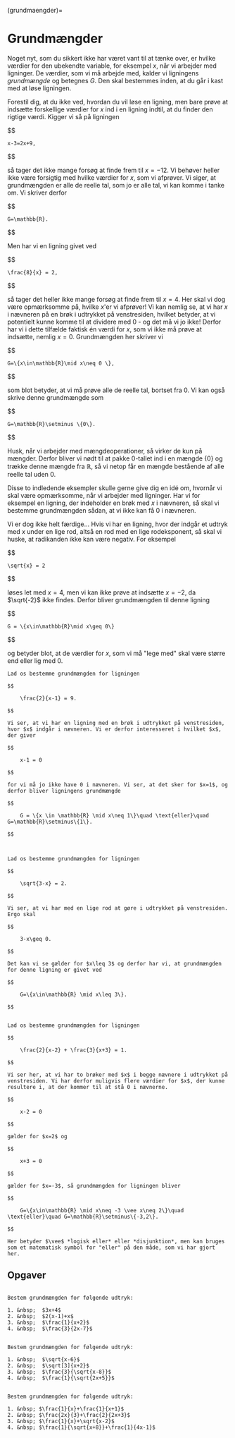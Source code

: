 (grundmaengder)=
# Grundmængder

Noget nyt, som du sikkert ikke har været vant til at tænke over, er hvilke værdier for den ubekendte variable, for eksempel $x$, når vi arbejder med ligninger. De værdier, som vi må arbejde med, kalder vi ligningens *grundmængde* og betegnes $G$. Den skal bestemmes inden, at du går i kast med at løse ligningen.

Forestil dig, at du ikke ved, hvordan du vil løse en ligning, men bare prøve at indsætte forskellige værdier for $x$ ind i en ligning indtil, at du finder den rigtige værdi. Kigger vi så på ligningen

$$

    x-3=2x+9,

$$

så tager det ikke mange forsøg at finde frem til $x=-12$. Vi behøver heller ikke være forsigtig med hvilke værdier for $x$, som vi afprøver. Vi siger, at grundmængden er alle de reelle tal, som jo er alle tal, vi kan komme i tanke om. Vi skriver derfor

$$

    G=\mathbb{R}.

$$

Men har vi en ligning givet ved

$$

    \frac{8}{x} = 2, 

$$

så tager det heller ikke mange forsøg at finde frem til $x=4$. Her skal vi dog være opmærksomme på, hvilke $x$'er vi afprøver! Vi kan nemlig se, at vi har $x$ i nævneren på en brøk i udtrykket på venstresiden, hvilket betyder, at vi potentielt kunne komme til at dividere med 0 - og det må vi jo ikke! Derfor har vi i dette tilfælde faktisk én værdi for $x$, som vi ikke må prøve at indsætte, nemlig $x=0$. Grundmængden her skriver vi

$$

    G=\{x\in\mathbb{R}\mid x\neq 0 \},

$$

som blot betyder, at vi må prøve alle de reelle tal, bortset fra 0. Vi kan også skrive denne grundmængde som

$$

    G=\mathbb{R}\setminus \{0\}.

$$

Husk, når vi arbejder med mængdeoperationer, så virker de kun på mængder. Derfor bliver vi nødt til at pakke 0-tallet ind i en mængde $\{0\}$ og trække denne mængde fra $\mathbb{R}$, så vi netop får en mængde bestående af alle reelle tal uden 0. 

Disse to indledende eksempler skulle gerne give dig en idé om, hvornår vi skal være opmærksomme, når vi arbejder med ligninger. Har vi for eksempel en ligning, der indeholder en brøk med $x$ i nævneren, så skal vi bestemme grundmængden sådan, at vi ikke kan få 0 i nævneren. 

Vi er dog ikke helt færdige... Hvis vi har en ligning, hvor der indgår et udtryk med $x$ under en lige rod, altså en rod med en lige rodeksponent, så skal vi huske, at radikanden ikke kan være negativ. For eksempel

$$

    \sqrt{x} = 2

$$

løses let med $x=4$, men vi kan ikke prøve at indsætte $x=-2$, da $\sqrt{-2}$ ikke findes. Derfor bliver grundmængden til denne ligning

$$

    G = \{x\in\mathbb{R}\mid x\geq 0\}

$$

og betyder blot, at de værdier for $x$, som vi må "lege med" skal være større end eller lig med 0.


```{prf:eksempel}
Lad os bestemme grundmængden for ligningen

$$

    \frac{2}{x-1} = 9.

$$

Vi ser, at vi har en ligning med en brøk i udtrykket på venstresiden, hvor $x$ indgår i nævneren. Vi er derfor interesseret i hvilket $x$, der giver

$$

    x-1 = 0

$$

for vi må jo ikke have 0 i nævneren. Vi ser, at det sker for $x=1$, og derfor bliver ligningens grundmængde

$$

    G = \{x \in \mathbb{R} \mid x\neq 1\}\quad \text{eller}\quad G=\mathbb{R}\setminus\{1\}.

$$



```

```{prf:eksempel}
Lad os bestemme grundmængden for ligningen

$$

    \sqrt{3-x} = 2.

$$

Vi ser, at vi har med en lige rod at gøre i udtrykket på venstresiden. Ergo skal

$$

    3-x\geq 0.

$$

Det kan vi se gælder for $x\leq 3$ og derfor har vi, at grundmængden for denne ligning er givet ved

$$

    G=\{x\in\mathbb{R} \mid x\leq 3\}.

$$


```

```{prf:eksempel}
Lad os bestemme grundmængden for ligningen

$$

    \frac{2}{x-2} + \frac{3}{x+3} = 1.

$$

Vi ser her, at vi har to brøker med $x$ i begge nævnere i udtrykket på venstresiden. Vi har derfor muligvis flere værdier for $x$, der kunne resultere i, at der kommer til at stå 0 i nævnerne. 

$$

    x-2 = 0

$$

gælder for $x=2$ og 

$$

    x+3 = 0

$$

gælder for $x=-3$, så grundmængden for ligningen bliver

$$

    G=\{x\in\mathbb{R} \mid x\neq -3 \vee x\neq 2\}\quad \text{eller}\quad G=\mathbb{R}\setminus\{-3,2\}.

$$

Her betyder $\vee$ *logisk eller* eller *disjunktion*, men kan bruges som et matematisk symbol for "eller" på den måde, som vi har gjort her.
```

## Opgaver

```{prf:opgave}

Bestem grundmængden for følgende udtryk:

1. &nbsp;  $3x+4$ 
2. &nbsp;  $2(x-1)+x$ 
3. &nbsp;  $\frac{1}{x+2}$ 
4. &nbsp;  $\frac{3}{2x-7}$ 

```

```{prf:opgave}

Bestem grundmængden for følgende udtryk:

1. &nbsp;  $\sqrt{x-6}$ 
2. &nbsp;  $\sqrt[3]{x+2}$ 
3. &nbsp;  $\frac{3}{\sqrt{x-8}}$ 
4. &nbsp;  $\frac{1}{\sqrt{2x+5}}$ 

```

```{prf:opgave}

Bestem grundmængden for følgende udtryk:

1. &nbsp; $\frac{1}{x}+\frac{1}{x+1}$ 
2. &nbsp; $\frac{2x}{3}+\frac{2}{2x+3}$ 
3. &nbsp; $\frac{1}{x}+\sqrt{x-2}$ 
4. &nbsp; $\frac{1}{\sqrt{x+8}}+\frac{1}{4x-1}$ 

```
